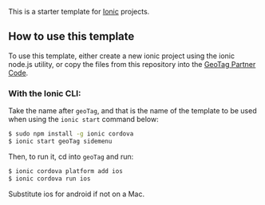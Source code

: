 This is a starter template for [Ionic](http://ionicframework.com/docs/) projects.

## How to use this template

To use this template, either create a new ionic project using the ionic node.js utility, or copy the files from this repository into the [GeoTag Partner Code](https://github.com/SriramDarapu/GeoTagPartner.git).

### With the Ionic CLI:

Take the name after `geoTag`, and that is the name of the template to be used when using the `ionic start` command below:

```bash
$ sudo npm install -g ionic cordova
$ ionic start geoTag sidemenu
```

Then, to run it, cd into `geoTag` and run:

```bash
$ ionic cordova platform add ios
$ ionic cordova run ios
```

Substitute ios for android if not on a Mac.

